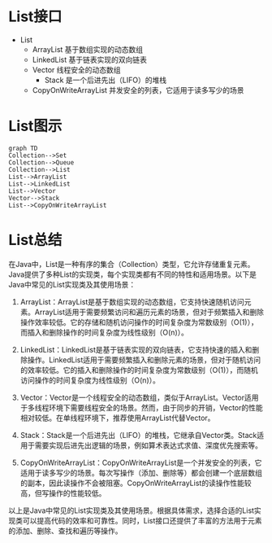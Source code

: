 # List接口

* List
  * ArrayList 基于数组实现的动态数组
  * LinkedList 基于链表实现的双向链表
  * Vector 线程安全的动态数组
    * Stack 是一个后进先出（LIFO）的堆栈
  * CopyOnWriteArrayList 并发安全的列表，它适用于读多写少的场景

# List图示

```mermaid
graph TD
Collection-->Set
Collection-->Queue
Collection-->List
List-->ArrayList
List-->LinkedList
List-->Vector
Vector-->Stack
List-->CopyOnWriteArrayList

```

# List总结

在Java中，List是一种有序的集合（Collection）类型，它允许存储重复元素。Java提供了多种List的实现类，每个实现类都有不同的特性和适用场景。以下是Java中常见的List实现类及其使用场景：

1. ArrayList：ArrayList是基于数组实现的动态数组，它支持快速随机访问元素。ArrayList适用于需要频繁访问和遍历元素的场景，但对于频繁插入和删除操作效率较低。它的存储和随机访问操作的时间复杂度为常数级别（O(1)），而插入和删除操作的时间复杂度为线性级别（O(n)）。

2. LinkedList：LinkedList是基于链表实现的双向链表，它支持快速的插入和删除操作。LinkedList适用于需要频繁插入和删除元素的场景，但对于随机访问的效率较低。它的插入和删除操作的时间复杂度为常数级别（O(1)），而随机访问操作的时间复杂度为线性级别（O(n)）。

3. Vector：Vector是一个线程安全的动态数组，类似于ArrayList。Vector适用于多线程环境下需要线程安全的场景。然而，由于同步的开销，Vector的性能相对较低。在单线程环境下，推荐使用ArrayList代替Vector。

4. Stack：Stack是一个后进先出（LIFO）的堆栈，它继承自Vector类。Stack适用于需要实现后进先出逻辑的场景，例如算术表达式求值、深度优先搜索等。

5. CopyOnWriteArrayList：CopyOnWriteArrayList是一个并发安全的列表，它适用于读多写少的场景。每次写操作（添加、删除等）都会创建一个底层数组的副本，因此读操作不会被阻塞。CopyOnWriteArrayList的读操作性能较高，但写操作的性能较低。

以上是Java中常见的List实现类及其使用场景。根据具体需求，选择合适的List实现类可以提高代码的效率和可靠性。同时，List接口还提供了丰富的方法用于元素的添加、删除、查找和遍历等操作。
